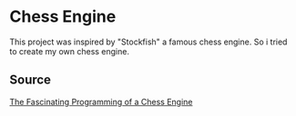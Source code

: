# Chess Engine

This project was inspired by "Stockfish" a famous chess engine. So i tried to create my own chess engine.

## Source
<a href="https://youtu.be/w4FFX_otR-4?si=A3zdwXE_Vfj7tqhP">The Fascinating Programming of a Chess Engine</a>
